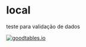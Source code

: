 # local
teste para validação de dados

[![goodtables.io](https://goodtables.io/badge/github/andrelgamei/local.svg)](https://goodtables.io/github/andrelgamei/local)
